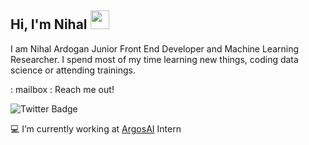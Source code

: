 ## Hi, I'm Nihal <img src="https://user-images.githubusercontent.com/1303154/88677602-1635ba80-d120-11ea-84d8-d263ba5fc3c0.gif" width="30px">
I am Nihal Ardogan Junior Front End Developer and Machine Learning Researcher. I spend most of my time learning new things, coding data science or attending trainings.

: mailbox : Reach me out!

![Twitter Badge](https://img.shields.io/badge/-@nihalino/url?color=white&label=%40nihalino&logo=Twitter&logoColor=blue&style=social&url=https%3A%2F%2Ftwitter.com)

:computer: I’m currently working at [ArgosAI](https://www.argosai.com) Intern